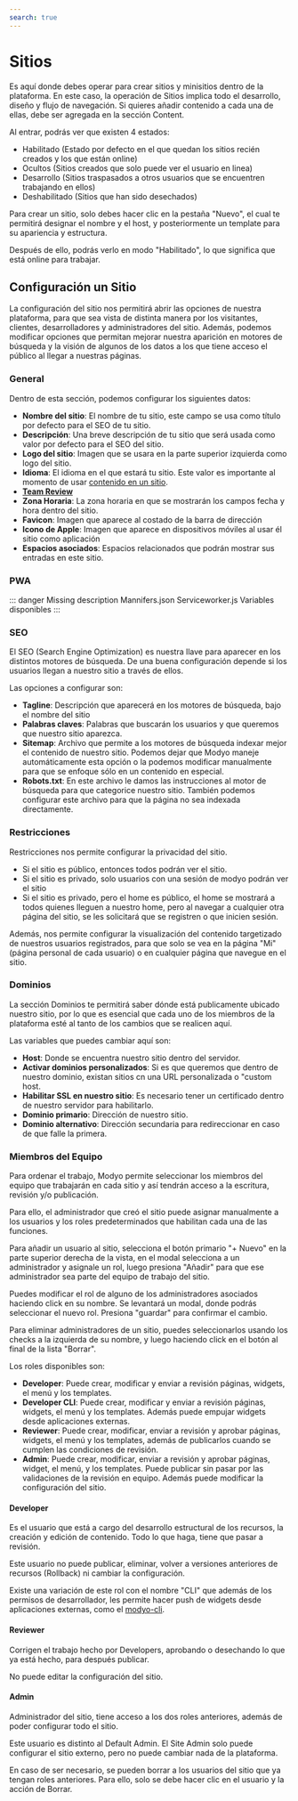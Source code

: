 ```yaml
---
search: true
---
```


# Sitios

Es aquí donde debes operar para crear sitios y minisitios dentro de la plataforma. En este caso, la operación de Sitios implica todo el desarrollo, diseño y flujo de navegación. Si quieres añadir contenido a cada una de ellas, debe ser agregada en la sección Content.

Al entrar, podrás ver que existen 4 estados:

- Habilitado (Estado por defecto en el que quedan los sitios recién creados y los que están online)
- Ocultos (Sitios creados que solo puede ver el usuario en linea)
- Desarrollo (Sitios traspasados a otros usuarios que se encuentren trabajando en ellos)
- Deshabilitado (Sitios que han sido desechados)

Para crear un sitio, solo debes hacer clic en la pestaña "Nuevo", el cual te permitirá designar el nombre y el host, y posteriormente un template para su apariencia y estructura.

Después de ello, podrás verlo en modo "Habilitado", lo que significa que está online para trabajar.

## Configuración un Sitio

La configuración del sitio nos permitirá abrir las opciones de nuestra plataforma, para que sea vista de distinta manera por los visitantes, clientes, desarrolladores y administradores del sitio. Además, podemos modificar opciones que permitan mejorar nuestra aparición en motores de búsqueda y la visión de algunos de los datos a los que tiene acceso el público al llegar a nuestras páginas.

### General

Dentro de esta sección, podemos configurar los siguientes datos:

- **Nombre del sitio**: El nombre de tu sitio, este campo se usa como título por defecto para el SEO de tu sitio. 
- **Descripción**: Una breve descripción de tu sitio que será usada como valor por defecto para el SEO del sitio.
- **Logo del sitio**: Imagen que se usara en la parte superior izquierda como logo del sitio.
- **Idioma**: El idioma en el que estará tu sitio. Este valor es importante al momento de usar [contenido en un sitio](/guides/channels/templates.html#vistas-para-contenido).
- **[Team Review](/guides/platform/team-review.html)**
- **Zona Horaria**: La zona horaria en que se mostrarán los campos fecha y hora dentro del sitio.
- **Favicon**: Imagen que aparece al costado de la barra de dirección
- **Icono de Apple**: Imagen que aparece en dispositivos móviles al usar él sitio como aplicación
- **Espacios asociados**: Espacios relacionados que podrán mostrar sus entradas en este sitio.

### PWA

::: danger
Missing description
Mannifers.json
Serviceworker.js
Variables disponibles
:::

### SEO

El SEO (Search Engine Optimization) es nuestra llave para aparecer en los distintos motores de búsqueda. De una buena configuración depende si los usuarios llegan a nuestro sitio a través de ellos.

Las opciones a configurar son:

- **Tagline**: Descripción que aparecerá en los motores de búsqueda, bajo el nombre del sitio
- **Palabras claves**: Palabras que buscarán los usuarios y que queremos que nuestro sitio aparezca.
- **Sitemap**: Archivo que permite a los motores de búsqueda indexar mejor el contenido de nuestro sitio. Podemos dejar que Modyo maneje automáticamente esta opción o la podemos modificar manualmente para que se enfoque sólo en un contenido en especial.
- **Robots.txt**: En este archivo le damos las instrucciones al motor de búsqueda para que categorice nuestro sitio. También podemos configurar este archivo para que la página no sea indexada directamente.

### Restricciones

Restricciones nos permite configurar la privacidad del sitio.

- Si el sitio es público, entonces todos podrán ver el sitio.
- Si el sitio es privado, solo usuarios con una sesión de modyo podrán ver el sitio
- Si el sitio es privado, pero el home es público, el home se mostrará a todos quienes lleguen a nuestro home, pero al navegar a cualquier otra página del sitio, se les solicitará que se registren o que inicien sesión.

Además, nos permite configurar la visualización del contenido targetizado de nuestros usuarios registrados, para que solo se vea en la página "Mi" (página personal de cada usuario) o en cualquier página que navegue en el sitio.

### Dominios

La sección Dominios te permitirá saber dónde está publicamente ubicado nuestro sitio, por lo que es esencial que cada uno de los miembros de la plataforma esté al tanto de los cambios que se realicen aquí.

Las variables que puedes cambiar aquí son:

- **Host**: Donde se encuentra nuestro sitio dentro del servidor.
- **Activar dominios personalizados**: Si es que queremos que dentro de nuestro dominio, existan sitios cn una URL personalizada o "custom host.
- **Habilitar SSL en nuestro sitio**: Es necesario tener un certificado dentro de nuestro servidor para habilitarlo.
- **Dominio primario**: Dirección de nuestro sitio.
- **Dominio alternativo**: Dirección secundaria para redireccionar en caso de que falle la primera.

### Miembros del Equipo

Para ordenar el trabajo, Modyo permite seleccionar los miembros del equipo que trabajarán en cada sitio y así tendrán acceso a la escritura, revisión y/o publicación.

Para ello, el administrador que creó el sitio puede asignar manualmente a los usuarios y los roles predeterminados que habilitan cada una de las funciones.

Para añadir un usuario al sitio, selecciona el botón primario "+ Nuevo" en la parte superior derecha de la vista, en el modal selecciona a un administrador y asignale un rol, luego presiona "Añadir" para que ese administrador sea parte del equipo de trabajo del sitio.

Puedes modificar el rol de alguno de los administradores asociados haciendo click en su nombre. Se levantará un modal, donde podrás seleccionar el nuevo rol. Presiona "guardar" para confirmar el cambio.

Para eliminar administradores de un sitio, puedes seleccionarlos usando los checks a la izquierda de su nombre, y luego haciendo click en el botón al final de la lista "Borrar".

Los roles disponibles son:

- **Developer**: Puede crear, modificar y enviar a revisión páginas, widgets, el menú y los templates.
- **Developer CLI**: Puede crear, modificar y enviar a revisión páginas, widgets, el menú y los templates. Además puede empujar widgets desde aplicaciones externas.
- **Reviewer**: Puede crear, modificar, enviar a revisión y aprobar páginas, widgets, el menú y los templates, además de publicarlos cuando se cumplen las condiciones de revisión.
- **Admin**: Puede crear, modificar, enviar a revisión y aprobar páginas, widget, el menú, y los templates. Puede publicar sin pasar por las validaciones de la revisión en equipo. Además puede modificar la configuración del sitio.

#### Developer

Es el usuario que está a cargo del desarrollo estructural de los recursos, la creación y edición de contenido. Todo lo que haga, tiene que pasar a revisión.

Este usuario no puede publicar, eliminar, volver a versiones anteriores de recursos (Rollback) ni cambiar la configuración.

Existe una variación de este rol con el nombre "CLI" que además de los permisos de desarrollador, les permite hacer push de widgets desde aplicaciones externas, como el [modyo-cli](/guides/channels/widgets.html#modyo-cli).

#### Reviewer

Corrigen el trabajo hecho por Developers, aprobando o desechando lo que ya está hecho, para después publicar.

No puede editar la configuración del sitio.

#### Admin

Administrador del sitio, tiene acceso a los dos roles anteriores, además de poder configurar todo el sitio.

Este usuario es distinto al Default Admin. El Site Admin solo puede configurar el sitio externo, pero no puede cambiar nada de la plataforma.

En caso de ser necesario, se pueden borrar a los usuarios del sitio que ya tengan roles anteriores. Para ello, solo se debe hacer clic en el usuario y la acción de Borrar.